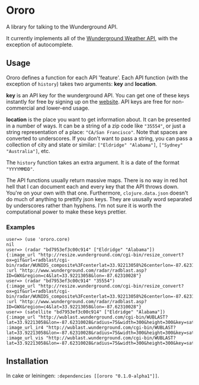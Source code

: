 # Ororo

A library for talking to the Wunderground API.

It currently implements all of the [Wunderground Weather API](http://www.wunderground.com/weather/api/d/documentation.html), with the exception of autocomplete.

## Usage

Ororo defines a function for each API 'feature'. Each API function (with the exception of `history`) takes two arguments: **key** and **location**.

**key** is an API key for the wunderground API. You can get one of these keys instantly for free by signing up on the [website](http://api.wunderground.com/weather/api). API keys are free for non-commercial and lower-end usage.

**location** is the place you want to get information about. It can be presented in a number of ways. It can be a string of a zip code like `"35554"`, or just a string representation of a place: `"CA/San Francisco"`. Note that spaces are converted to underscores. If you don't want to pass a string, you can pass a collection of city and state or similar: `["Eldridge" "Alabama"]`, `["Sydney" "Australia"]`, etc.

The `history` function takes an extra argument. It is a date of the format `"YYYYMMDD"`.

The API functions usually return massive maps. There is no way in red hot hell that I can document each and every key that the API throws down. You're on your own with that one. Furthermore, `clojure.data.json` doesn't do much of anything to prettify json keys. They are ususally word separated by underscores rather than hyphens. I'm not sure it is worth the computational power to make these keys prettier.

### Examples

    user=> (use 'ororo.core)
    nil
    user=> (radar "bd7953ef3c00c914" ["Eldridge" "Alabama"])
    {:image_url "http://resize.wunderground.com/cgi-bin/resize_convert?ox=gif&url=radblast/cgi-bin/radar/WUNIDS_composite%3Fcenterlat=33.92213058%26centerlon=-87.62310028%26radius=75%26newmaps=1%26smooth=1%26newmaps=1%26reproj.automerc=1%26api_key=bd7953ef3c00c914", :url "http://www.wunderground.com/radar/radblast.asp?ID=GWX&region=c4&lat=33.92213058&lon=-87.62310028"}
    user=> (radar "bd7953ef3c00c914" "35554")
    {:image_url "http://resize.wunderground.com/cgi-bin/resize_convert?ox=gif&url=radblast/cgi-bin/radar/WUNIDS_composite%3Fcenterlat=33.92213058%26centerlon=-87.62310028%26radius=75%26newmaps=1%26smooth=1%26newmaps=1%26reproj.automerc=1%26api_key=bd7953ef3c00c914", :url "http://www.wunderground.com/radar/radblast.asp?ID=GWX&region=c4&lat=33.92213058&lon=-87.62310028"}
    user=> (satellite "bd7953ef3c00c914" ["Eldridge" "Alabama"])
    {:image_url "http://wublast.wunderground.com/cgi-bin/WUBLAST?lat=33.92213058&lon=-87.62310028&radius=75&width=300&height=300&key=sat_ir4_thumb&gtt=0&extension=png&proj=me&num=1&delay=25&timelabel=0&basemap=1&borders=1&theme=WUNIDS&rand=1318928092&api_key=bd7953ef3c00c914", :image_url_ir4 "http://wublast.wunderground.com/cgi-bin/WUBLAST?lat=33.92213058&lon=-87.62310028&radius=75&width=300&height=300&key=sat_ir4_thumb&gtt=0&extension=png&proj=me&num=1&delay=25&timelabel=0&basemap=1&borders=1&theme=WUNIDS&rand=1318928092&api_key=bd7953ef3c00c914", :image_url_vis "http://wublast.wunderground.com/cgi-bin/WUBLAST?lat=33.92213058&lon=-87.62310028&radius=75&width=300&height=300&key=sat_vis_thumb&gtt=0&extension=png&proj=me&num=1&delay=25&timelabel=0&basemap=1&borders=1&theme=WUNIDS&rand=1318928092&api_key=bd7953ef3c00c914"}


## Installation

In cake or leiningen: `:dependencies [[ororo "0.1.0-alpha1"]]`.
